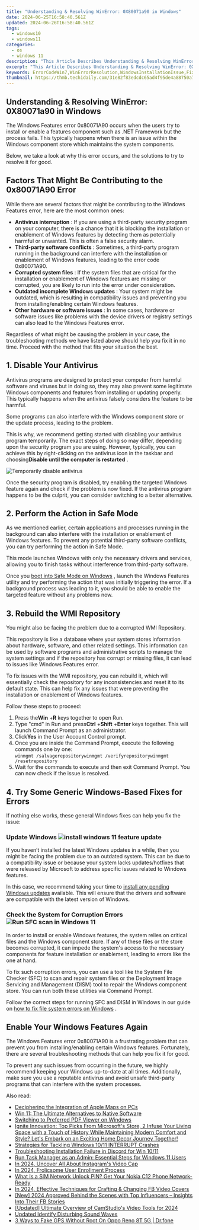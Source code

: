 ```yaml
---
title: "Understanding & Resolving WinError: 0X80071a90 in Windows"
date: 2024-06-25T16:58:40.561Z
updated: 2024-06-26T16:58:40.561Z
tags:
  - windows10
  - windows11
categories:
  - os
  - windows 11
description: "This Article Describes Understanding & Resolving WinError: 0X80071a90 in Windows"
excerpt: "This Article Describes Understanding & Resolving WinError: 0X80071a90 in Windows"
keywords: ErrorCodeWin7,WinErrorResolution,WindowsInstallationIssue,FixWindowsError7190,WinXPErrorHandler,WindowsOSTroubleshoot,UninstallingError7190
thumbnail: https://thmb.techidaily.com/31e82f83edcdc65ad4f95de4a88750a749956ca58ec25424a7976e33fcb26a46.jpg
---
```


## Understanding & Resolving WinError: 0X80071a90 in Windows

 The Windows Features error 0x80071A90 occurs when the users try to install or enable a features component such as .NET Framework but the process fails. This typically happens when there is an issue within the Windows component store which maintains the system components.

 Below, we take a look at why this error occurs, and the solutions to try to resolve it for good.

## Factors That Might Be Contributing to the 0x80071A90 Error

 While there are several factors that might be contributing to the Windows Features error, here are the most common ones:

* **Antivirus interruption** : If you are using a third-party security program on your computer, there is a chance that it is blocking the installation or enablement of Windows features by detecting them as potentially harmful or unwanted. This is often a false security alarm.
* **Third-party software conflicts** : Sometimes, a third-party program running in the background can interfere with the installation or enablement of Windows features, leading to the error code 0x80071A90.
* **Corrupted system files** : If the system files that are critical for the installation or enablement of Windows features are missing or corrupted, you are likely to run into the error under consideration.
* **Outdated incomplete Windows updates** : Your system might be outdated, which is resulting in compatibility issues and preventing you from installing/enabling certain Windows features.
* **Other hardware or software issues** : In some cases, hardware or software issues like problems with the device drivers or registry settings can also lead to the Windows Features error.

 Regardless of what might be causing the problem in your case, the troubleshooting methods we have listed above should help you fix it in no time. Proceed with the method that fits your situation the best.

## 1\. Disable Your Antivirus

 Antivirus programs are designed to protect your computer from harmful software and viruses but in doing so, they may also prevent some legitimate Windows components and features from installing or updating properly. This typically happens when the antivirus falsely considers the feature to be harmful.

 Some programs can also interfere with the Windows component store or the update process, leading to the problem.

 This is why, we recommend getting started with disabling your antivirus program temporarily. The exact steps of doing so may differ, depending upon the security program you are using. However, typically, you can achieve this by right-clicking on the antivirus icon in the taskbar and choosing**Disable until the computer is restarted** .

![Temporarily disable antivirus](https://static1.makeuseofimages.com/wordpress/wp-content/uploads/2022/06/disable-antivirus.jpg)

 Once the security program is disabled, try enabling the targeted Windows feature again and check if the problem is now fixed. If the antivirus program happens to be the culprit, you can consider switching to a better alternative.

## 2\. Perform the Action in Safe Mode

 As we mentioned earlier, certain applications and processes running in the background can also interfere with the installation or enablement of Windows features. To prevent any potential third-party software conflicts, you can try performing the action in Safe Mode.

 This mode launches Windows with only the necessary drivers and services, allowing you to finish tasks without interference from third-party software.

 Once you [boot into Safe Mode on Windows](https://www.makeuseof.com/windows-11-boot-safe-mode/) , launch the Windows Features utility and try performing the action that was initially triggering the error. If a background process was leading to it, you should be able to enable the targeted feature without any problems now.

## 3\. Rebuild the WMI Repository

 You might also be facing the problem due to a corrupted WMI Repository.

 This repository is like a database where your system stores information about hardware, software, and other related settings. This information can be used by software programs and administrative scripts to manage the system settings and if the repository has corrupt or missing files, it can lead to issues like Windows Features error.

 To fix issues with the WMI repository, you can rebuild it, which will essentially check the repository for any inconsistencies and reset it to its default state. This can help fix any issues that were preventing the installation or enablement of Windows features.

Follow these steps to proceed:

1. Press the**Win** +**R** keys together to open Run.
2. Type "cmd" in Run and press**Ctrl** +**Shift** +**Enter** keys together. This will launch Command Prompt as an administrator.
3. Click**Yes** in the User Account Control prompt.
4. Once you are inside the Command Prompt, execute the following commands one by one:  
`winmgmt /salvagerepositorywinmgmt /verifyrepositorywinmgmt /resetrepository`
5. Wait for the commands to execute and then exit Command Prompt. You can now check if the issue is resolved.

## 4\. Try Some Generic Windows-Based Fixes for Errors

 If nothing else works, these general WIndows fixes can help you fix the issue:

### Update Windows ![install windows 11 feature update](https://static1.makeuseofimages.com/wordpress/wp-content/uploads/2022/11/install-windows-11-feature-update.jpg)

 If you haven’t installed the latest Windows updates in a while, then you might be facing the problem due to an outdated system. This can be due to a compatibility issue or because your system lacks updates/hotfixes that were released by Microsoft to address specific issues related to Windows features.

 In this case, we recommend taking your time to [install any pending Windows updates](https://www.makeuseof.com/windows-11-install-updates/) available. This will ensure that the drivers and software are compatible with the latest version of Windows.

### Check the System for Corruption Errors ![Run SFC scan in Windows 11](https://static1.makeuseofimages.com/wordpress/wp-content/uploads/2023/03/sfc-scan-1-1.jpg)

 In order to install or enable Windows features, the system relies on critical files and the Windows component store. If any of these files or the store becomes corrupted, it can impede the system's access to the necessary components for feature installation or enablement, leading to errors like the one at hand.

 To fix such corruption errors, you can use a tool like the System File Checker (SFC) to scan and repair system files or the Deployment Image Servicing and Management (DISM) tool to repair the Windows component store. You can run both these utilities via Command Prompt.

 Follow the correct steps for running SFC and DISM in Windows in our guide on [how to fix file system errors on Windows](https://www.makeuseof.com/fix-file-system-errors-windows/) .

## Enable Your Windows Features Again

 The Windows Features error 0x80071A90 is a frustrating problem that can prevent you from installing/enabling certain Windows features. Fortunately, there are several troubleshooting methods that can help you fix it for good.

 To prevent any such issues from occurring in the future, we highly recommend keeping your Windows up-to-date at all times. Additionally, make sure you use a reputable antivirus and avoid unsafe third-party programs that can interfere with the system processes.


<ins class="adsbygoogle"
     style="display:block"
     data-ad-format="autorelaxed"
     data-ad-client="ca-pub-7571918770474297"
     data-ad-slot="1223367746"></ins>



<ins class="adsbygoogle"
     style="display:block"
     data-ad-client="ca-pub-7571918770474297"
     data-ad-slot="8358498916"
     data-ad-format="auto"
     data-full-width-responsive="true"></ins>

<span class="atpl-alsoreadstyle">Also read:</span>
<div><ul>
<li><a href="https://win11-tips.techidaily.com/deciphering-the-integration-of-apple-maps-on-pcs/"><u>Deciphering the Integration of Apple Maps on PCs</u></a></li>
<li><a href="https://win11-tips.techidaily.com/win-11-the-ultimate-alternatives-to-native-software/"><u>Win 11: The Ultimate Alternatives to Native Software</u></a></li>
<li><a href="https://win11-tips.techidaily.com/switching-to-preferred-pdf-viewer-on-windows/"><u>Switching to Preferred PDF Viewer on Windows</u></a></li>
<li><a href="https://win11-tips.techidaily.com/ignite-innovation-top-picks-from-microsofts-store-2-infuse-your-living-space-with-a-touch-of-history-while-maintaining-modern-comfort-and-style-lets-embark-20/"><u>Ignite Innovation: Top Picks From Microsoft's Store, 2 Infuse Your Living Space with a Touch of History While Maintaining Modern Comfort and Style? Let's Embark on an Exciting Home Decor Journey Together!</u></a></li>
<li><a href="https://win11-tips.techidaily.com/strategies-for-tackling-windows-1011-interrupt-crashes/"><u>Strategies for Tackling Windows 10/11 INTERRUPT Crashes</u></a></li>
<li><a href="https://win11-tips.techidaily.com/troubleshooting-installation-failure-in-discord-for-win-1011/"><u>Troubleshooting Installation Failure in Discord for Win 10/11</u></a></li>
<li><a href="https://win11-tips.techidaily.com/run-task-manager-as-an-admin-essential-steps-for-windows-11-users/"><u>Run Task Manager as an Admin: Essential Steps for Windows 11 Users</u></a></li>
<li><a href="https://instagram-clips.techidaily.com/in-2024-uncover-all-about-instagrams-video-cap/"><u>In 2024, Uncover All About Instagram's Video Cap</u></a></li>
<li><a href="https://some-knowledge.techidaily.com/in-2024-frolicsome-user-enrollment-process/"><u>In 2024, Frolicsome User Enrollment Process</u></a></li>
<li><a href="https://sim-unlock.techidaily.com/what-is-a-sim-network-unlock-pin-get-your-nokia-c12-phone-network-ready-by-drfone-android/"><u>What Is a SIM Network Unlock PIN? Get Your Nokia C12 Phone Network-Ready</u></a></li>
<li><a href="https://facebook-videos.techidaily.com/in-2024-effective-techniques-for-crafting-and-changing-fb-video-covers/"><u>In 2024, Effective Techniques for Crafting & Changing FB Video Covers</u></a></li>
<li><a href="https://facebook-videos.techidaily.com/new-2024-approved-behind-the-scenes-with-top-influencers-insights-into-their-fb-stories/"><u>[New] 2024 Approved  Behind the Scenes with Top Influencers – Insights Into Their FB Stories</u></a></li>
<li><a href="https://screen-capture.techidaily.com/updated-ultimate-overview-of-camstudios-video-tools-for-2024/"><u>[Updated] Ultimate Overview of CamStudio's Video Tools for 2024</u></a></li>
<li><a href="https://audio-editing.techidaily.com/updated-identify-disturbing-sound-waves/"><u>Updated Identify Disturbing Sound Waves</u></a></li>
<li><a href="https://location-fake.techidaily.com/3-ways-to-fake-gps-without-root-on-oppo-reno-8t-5g-drfone-by-drfone-virtual-android/"><u>3 Ways to Fake GPS Without Root On Oppo Reno 8T 5G | Dr.fone</u></a></li>
</ul></div>
